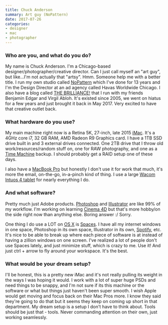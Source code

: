 ```yaml
---
title: Chuck Anderson
summary: Art guy (NoPattern)
date: 2017-07-26
categories:
- designer
- mac
- photographer
---
```


### Who are you, and what do you do?

My name is Chuck Anderson. I'm a Chicago-based designer/photographer/creative director. Can I just call myself an "art guy", but like...I'm not actually that "artsy". Hmm. Someone help me with a better title. I run my own studio called [NoPattern](https://www.nopattern.com/ "Chuck's design studio.") which I've done for 13 years and I'm the Design Director at an ad agency called Havas Worldwide Chicago. I also have a blog called [THE BRILLIANCE!](http://www.thebrilliance.com/ "Chuck, Benjamin and Virgil's interesting link site.") that I run with my friends Benjamin Edgar and Virgil Abloh. It's existed since 2005, we went on hiatus for a few years and just brought it back in May 2017. Very excited to have that creative outlet back.

### What hardware do you use?

My main machine right now is a Retina 5K, 27-inch, late 2015 [iMac][]. It's a 4GHz core i7, 32 GB RAM, AMD Radeon R9 Graphics card. I have a 1TB SSD drive built in and 3 external drives connected. One 2TB drive that I throw old work/resources/random stuff on, one for RAW photography, and one as a [Time Machine][time-machine] backup. I should probably get a RAID setup one of these days.

I also have a [MacBook Pro][macbook-pro] but honestly I don't use it for work that much, it's more the email, on-the-go, in-a-pinch kind of thing. I use a large [Wacom Intuos 4 tablet][intuos] for nearly everything I do.

### And what software?

Pretty much just Adobe products. [Photoshop][] and [Illustrator][] are like 99% of my workflow. I'm working on learning [Cinema 4D][cinema-4d] but that's more hobby/on the side right now than anything else. Boring answer :/ Sorry.

One thing I do use a LOT on [OS X][macos] is [Spaces][]. I have all my internet windows in one space, Photoshop in its own space, Illustrator in its own, [Spotify][spotify-mac], etc. It's nice to be able to break up where each piece of software is at instead of having a zillion windows on one screen. I've realized a lot of people don't use Spaces lately, and just minimize stuff, which is crazy to me. Use it! And just ctrl + arrow to fly around your workspace. It's the best.

### What would be your dream setup?

I'll be honest, this is a pretty new iMac and it's not really pulling its weight in the ways I was hoping it would. I work with a lot of super huge PSDs and need things to be snappy, and I'm not sure if its this machine or the software or what but things just haven't been super smooth. I wish Apple would get moving and focus back on their Mac Pros more. I know they said they're going to do that but it seems they keep on coming up short in that department. My dream setup is a setup I don't have to think about. Tools should be just that - tools. Never commanding attention on their own, just working seamlessly.

[cinema-4d]: http://web.archive.org/web/20160602174133/http://www.maxon.net/en/products/cinema-4d-prime/who-should-use-it.html "3D rendering software."
[illustrator]: https://www.adobe.com/products/illustrator.html "A vector graphics editor."
[imac]: https://www.apple.com/imac/ "An all-in-one computer."
[intuos]: https://www.wacom.com/en-us/products/pen-tablets/intuos "A pen tablet."
[macbook-pro]: https://www.apple.com/macbook-pro/ "A laptop."
[macos]: https://en.wikipedia.org/wiki/MacOS "An operating system for Mac hardware."
[photoshop]: https://www.adobe.com/products/photoshop.html "A bitmap image editor."
[spaces]: https://en.wikipedia.org/wiki/Spaces_(software) "Virtual desktop software included with Mac OS X."
[spotify-mac]: https://www.spotify.com/us/download/mac/ "A Mac client for the music service."
[time-machine]: https://en.wikipedia.org/wiki/Time_Machine_(Mac_OS) "Backup software for the masses, included with Mac OS X 10.5."
